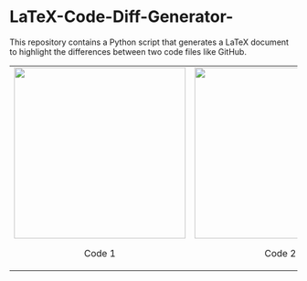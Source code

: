 # LaTeX-Code-Diff-Generator-
This repository contains a Python script that generates a LaTeX document to highlight the differences between two code files like GitHub. 

<table>
  <tr>
    <td>
      <img src="https://github.com/MiletaA/LaTeX-code-diff-generator-/assets/92308650/48f02060-dd94-40a5-9b4e-3ee52343888b" width="300">
      <p align="center">Code 1</p>
    </td>
    <td>
      <img src="https://github.com/MiletaA/LaTeX-code-diff-generator-/assets/92308650/aebb630b-edc3-4d84-9ef9-51f677fc9318" width="300">
      <p align="center">Code 2</p>
    </td>
    <td>
      <img src="https://github.com/MiletaA/LaTeX-code-diff-generator-/assets/92308650/bdc6ecb1-8936-4815-a2f6-98e7973a2a6d" width="300">
      <p align="center">Diff</p>
    </td>
  </tr>
</table>
